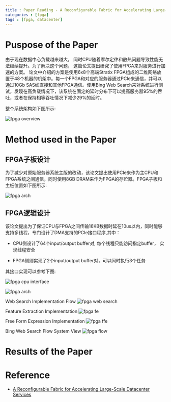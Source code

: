 ```yaml
---
title : Paper Reading - A Reconfigurable Fabric for Accelerating Large-Scale Datacenter Services
categories : [fpga]
tags : [fpga, datacenter]
---
```


# Puspose of the Paper

由于现在数据中心负载越来越大，
同时CPU随着摩尔定律和散热问题导致性能无法继续提升。为了解决这个问题，
这篇论文提出研究了使用FPGA来对服务进行加速的方案。
论文中介绍的方案是使用6x8个高端Stratix FPGA组成的二维网络放置于48个机器的机架中。每一个FPGA和对应的服务器通过PCIe来通信，并可以通过10Gb SAS线直接和其他FPGA通信。使用Bing Web Search来对系统进行测试，发现在高负载情况下，该系统在固定的延时分布下可以提高服务器95%的吞吐，或者在保持相等吞吐情况下减少29%的延时。

整个系统架构如下图所示:

![fpga overview](/assets/images/00_fpga_overview.png)


# Method used in the Paper

## FPGA子板设计

为了减少对原始服务器系统主版的改动，该论文提出使用PCIe来作为主CPU和FPGA系统之间通信，同时使用8GB
DRAM来作为FPGA的存贮器。FPGA子板和主板位置如下图所示:

![fpga arch](/assets/images/03_fpga_arch.png)

## FPGA逻辑设计

该论文提出为了保证CPU与FPGA之间传输16KB数据时延在10us以内，同时能够支持多线程，专门设计了DMA支持的PCIe接口程序,其中：

* CPU侧设计了64个input/output buffer对, 每个线程只能访问指定buffer，
  实现线程安全

* FPGA侧则实现了2个input/output buffer对，可以同时执行3个任务

其接口实现可以参考下图:

![fpga cpu interface](/assets/images/07_fpga_cpu_int.png)

![fpga arch](/assets/images/03_fpga_arch.png)

Web Search Implementation Flow
![fpga web search](/assets/images/05_fpga_Web_Search.png)

Feature Extraction Implementation
![fpga fe](/assets/images/02_fpga_fe.png)

Free Form Expression Implementation
![fpga ffe](/assets/images/04_fpga_ffe.png)

Bing Web Search Flow System View
![fpga flow](/assets/images/01_fpga_flow.png)

# Results of the Paper

# Reference

* [A Reconfigurable Fabric for Accelerating Large-Scale Datacenter Services](https://www.microsoft.com/en-us/research/wp-content/uploads/2016/02/Catapult_ISCA_2014.pdf)
